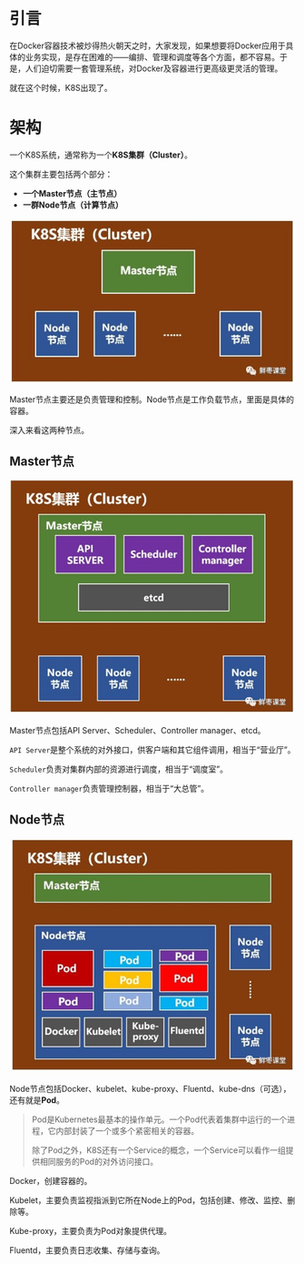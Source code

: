 # 引言

在Docker容器技术被炒得热火朝天之时，大家发现，如果想要将Docker应用于具体的业务实现，是存在困难的——编排、管理和调度等各个方面，都不容易。于是，人们迫切需要一套管理系统，对Docker及容器进行更高级更灵活的管理。

就在这个时候，K8S出现了。



# 架构

一个K8S系统，通常称为一个**K8S集群（Cluster）**。

这个集群主要包括两个部分：

- **一个Master节点（主节点）**
- **一群Node节点（计算节点）**

![](img/k8s1.png)

Master节点主要还是负责管理和控制。Node节点是工作负载节点，里面是具体的容器。

深入来看这两种节点。



## Master节点

![](img/k8s2.png)

Master节点包括API Server、Scheduler、Controller manager、etcd。

`API Server`是整个系统的对外接口，供客户端和其它组件调用，相当于“营业厅”。

`Scheduler`负责对集群内部的资源进行调度，相当于“调度室”。

`Controller manager`负责管理控制器，相当于“大总管”。



## Node节点

![](img/k8s3.png)

Node节点包括Docker、kubelet、kube-proxy、Fluentd、kube-dns（可选），还有就是**Pod**。

> Pod是Kubernetes最基本的操作单元。一个Pod代表着集群中运行的一个进程，它内部封装了一个或多个紧密相关的容器。
>
> 除了Pod之外，K8S还有一个Service的概念，一个Service可以看作一组提供相同服务的Pod的对外访问接口。



Docker，创建容器的。

Kubelet，主要负责监视指派到它所在Node上的Pod，包括创建、修改、监控、删除等。

Kube-proxy，主要负责为Pod对象提供代理。

Fluentd，主要负责日志收集、存储与查询。